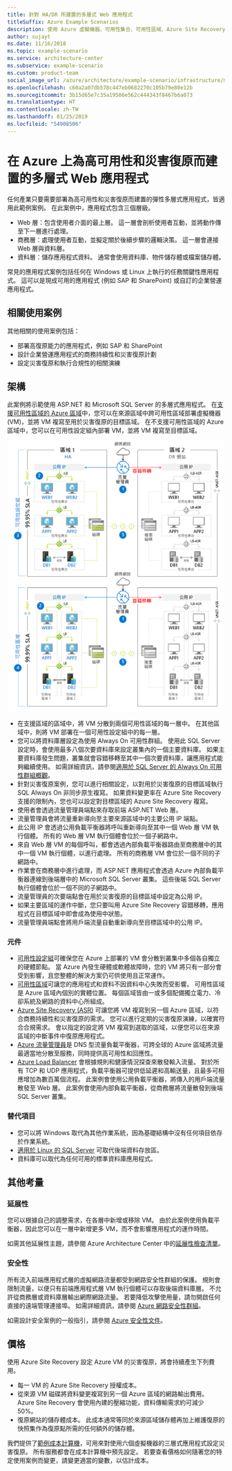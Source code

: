 ```yaml
---
title: 針對 HA/DR 所建置的多層式 Web 應用程式
titleSuffix: Azure Example Scenarios
description: 使用 Azure 虛擬機器、可用性集合、可用性區域、Azure Site Recovery 和 Azure 流量管理員，在 Azure 上建立為高可用性和災害復原而建置的多層式 Web 應用程式。
author: sujayt
ms.date: 11/16/2018
ms.topic: example-scenario
ms.service: architecture-center
ms.subservice: example-scenario
ms.custom: product-team
social_image_url: /azure/architecture/example-scenario/infrastructure/media/arhitecture-disaster-recovery-multi-tier-app.png
ms.openlocfilehash: c60a2a07db578c447eb0682270c105b79e80e12b
ms.sourcegitcommit: 3b15d65e7c35a19506e562c444343f8467b6a073
ms.translationtype: HT
ms.contentlocale: zh-TW
ms.lasthandoff: 01/25/2019
ms.locfileid: "54908506"
---
```

# <a name="multitier-web-application-built-for-high-availability-and-disaster-recovery-on-azure"></a>在 Azure 上為高可用性和災害復原而建置的多層式 Web 應用程式

任何產業只要需要部署為高可用性和災害復原而建置的彈性多層式應用程式，皆適用此範例案例。 在此案例中，應用程式包含三個層級。

- Web 層：包含使用者介面的最上層。 這一層會剖析使用者互動，並將動作傳至下一層進行處理。
- 商務層：處理使用者互動，並擬定關於後續步驟的邏輯決策。 這一層會連接 Web 層與資料層。
- 資料層：儲存應用程式資料。 通常會使用資料庫、物件儲存體或檔案儲存體。

常見的應用程式案例包括任何在 Windows 或 Linux 上執行的任務關鍵性應用程式。 這可以是現成可用的應用程式 (例如 SAP 和 SharePoint) 或自訂的企業營運應用程式。

## <a name="relevant-use-cases"></a>相關使用案例

其他相關的使用案例包括：

- 部署高復原能力的應用程式，例如 SAP 和 SharePoint
- 設計企業營運應用程式的商務持續性和災害復原計劃
- 設定災害復原和執行合規性的相關演練

## <a name="architecture"></a>架構

此案例將示範使用 ASP.NET 和 Microsoft SQL Server 的多層式應用程式。 在[支援可用性區域的 Azure 區域](/azure/availability-zones/az-overview#regions-that-support-availability-zones)中，您可以在來源區域中跨可用性區域部署虛擬機器 (VM)，並將 VM 複寫至用於災害復原的目標區域。 在不支援可用性區域的 Azure 區域中，您可以在可用性設定組內部署 VM，並將 VM 複寫至目標區域。

![高復原能力的多層式 Web 應用程式的架構概觀][architecture]

- 在支援區域的區域中，將 VM 分散到兩個可用性區域的每一層中。 在其他區域中，則將 VM 部署在一個可用性設定組中的每一層。
- 您可以將資料庫層設定為使用 Always On 可用性群組。 使用此 SQL Server 設定時，會使用最多八個次要資料庫來設定叢集內的一個主要資料庫。 如果主要資料庫發生問題，叢集就會容錯移轉至其中一個次要資料庫，讓應用程式能夠繼續使用。 如需詳細資訊，請參閱[適用於 SQL Server 的 Always On 可用性群組概觀][docs-sql-always-on]。
- 針對災害復原案例，您可以進行相關設定，以對用於災害復原的目標區域執行 SQL Always On 非同步原生複寫。 如果資料變更率在 Azure Site Recovery 支援的限制內，您也可以設定對目標區域的 Azure Site Recovery 複寫。
- 使用者會透過流量管理員端點來存取前端 ASP.NET Web 層。
- 流量管理員會將流量重新導向至主要來源區域中的主要公用 IP 端點。
- 此公用 IP 會透過公用負載平衡器將呼叫重新導向至其中一個 Web 層 VM 執行個體。 所有的 Web 層 VM 執行個體會位於一個子網路中。
- 來自 Web 層 VM 的每個呼叫，都會透過內部負載平衡器路由至商務層中的其中一個 VM 執行個體，以進行處理。 所有的商務層 VM 會位於一個不同的子網路中。
- 作業會在商務層中進行處理，而 ASP.NET 應用程式會透過 Azure 內部負載平衡器連線到後端層中的 Microsoft SQL Server 叢集。 這些後端 SQL Server 執行個體會位於一個不同的子網路中。
- 流量管理員的次要端點會在用於災害復原的目標區域中設定為公用 IP。
- 如果主要區域的運作中斷，您只要叫用 Azure Site Recovery 容錯移轉，應用程式在目標區域中即會成為使用中狀態。
- 流量管理員端點會將用戶端流量自動重新導向至目標區域中的公用 IP。

### <a name="components"></a>元件

- [可用性設定組][docs-availability-sets]可確保您在 Azure 上部署的 VM 會分散到叢集中多個各自獨立的硬體節點。 當 Azure 內發生硬體或軟體故障時，您的 VM 將只有一部分會受到影響，且您整體的解決方案仍可供使用且正常運作。
- [可用性區域][docs-availability-zones]可讓您的應用程式和資料不因資料中心失敗而受影響。 可用性區域是 Azure 區域內個別的實體位置。 每個區域皆由一或多個配備獨立電力、冷卻系統及網路的資料中心所組成。
- [Azure Site Recovery (ASR)][docs-azure-site-recovery] 可讓您將 VM 複寫到另一個 Azure 區域，以符合商務持續性和災害復原的需求。 您可以進行定期的災害復原演練，以確實符合合規需求。 會以指定的設定將 VM 複寫到選取的區域，以便您可以在來源區域的中斷事件中復原應用程式。
- [Azure 流量管理員][docs-traffic-manager]是 DNS 型流量負載平衡器，可跨全球的 Azure 區域將流量最適當地分散至服務，同時提供高可用性和回應性。
- [Azure Load Balancer][docs-load-balancer] 會根據規則和健康情況探查來散發輸入流量。 對於所有 TCP 和 UDP 應用程式，負載平衡器可提供低延遲和高輸送量，且最多可相應增加為數百萬個流程。 此案例會使用公用負載平衡器，將傳入的用戶端流量散發至 Web 層。 此案例會使用內部負載平衡器，從商務層將流量散發到後端 SQL Server 叢集。

### <a name="alternatives"></a>替代項目

- 您可以將 Windows 取代為其他作業系統，因為基礎結構中沒有任何項目依存於作業系統。
- [適用於 Linux 的 SQL Server][docs-sql-server-linux] 可取代後端資料存放區。
- 資料庫可以取代為任何可用的標準資料庫應用程式。

## <a name="other-considerations"></a>其他考量

### <a name="scalability"></a>延展性

您可以根據自己的調整需求，在各層中新增或移除 VM。 由於此案例使用負載平衡器，因此您可以在一層中新增更多 VM，而不會影響應用程式的運作時間。

如需其他延展性主題，請參閱 Azure Architecture Center 中的[延展性檢查清單][scalability]。

### <a name="security"></a>安全性

所有流入前端應用程式層的虛擬網路流量都受到網路安全性群組的保護。 規則會限制流量，以便只有前端應用程式層 VM 執行個體可以存取後端資料庫層。 不允許從商務層或資料庫層輸出網際網路流量。 若要降低攻擊使用量，請勿開啟任何直接的遠端管理連接埠。 如需詳細資訊，請參閱 [Azure 網路安全性群組][docs-nsg]。

如需設計安全案例的一般指引，請參閱 [Azure 安全性文件][security]。

## <a name="pricing"></a>價格

使用 Azure Site Recovery 設定 Azure VM 的災害復原，將會持續產生下列費用。

- 每一 VM 的 Azure Site Recovery 授權成本。
- 從來源 VM 磁碟將資料變更複寫到另一個 Azure 區域的網路輸出費用。 Azure Site Recovery 會使用內建的壓縮功能，資料傳輸需求約可減少 50%。
- 復原網站的儲存體成本。 此成本通常等同於來源區域儲存體再加上維護復原的快照集作為復原點所需的任何額外的儲存體。

我們提供了[範例成本計算機][calculator]，可用來對使用六個虛擬機器的三層式應用程式設定災害復原。 所有服務都會在成本計算機中預先設定。 若要查看價格如何隨著您的特定使用案例而變更，請變更適當的變數，以估計成本。

<!-- links -->
[architecture]: ./media/arhitecture-disaster-recovery-multi-tier-app.png
[autoscaling]: /azure/architecture/best-practices/auto-scaling
[availability]: ../../checklist/availability.md
[resiliency]: /azure/architecture/resiliency/
[security]: /azure/security/
[scalability]: /azure/architecture/checklist/scalability
[docs-availability-zones]: /azure/availability-zones/az-overview
[docs-load-balancer]: /azure/load-balancer/load-balancer-overview
[docs-nsg]: /azure/virtual-network/security-overview
[docs-vmss]: /azure/virtual-machine-scale-sets/overview
[docs-sql-always-on]: /sql/database-engine/availability-groups/windows/overview-of-always-on-availability-groups-sql-server
[docs-vmss-autoscale]: /azure/virtual-machine-scale-sets/virtual-machine-scale-sets-autoscale-overview
[docs-vnet]: /azure/virtual-network/virtual-networks-overview
[docs-sql-server-linux]: /sql/linux/sql-server-linux-overview?view=sql-server-linux-2017
[docs-traffic-manager]: /azure/traffic-manager/
[docs-azure-site-recovery]: /azure/site-recovery/azure-to-azure-quickstart/
[docs-availability-sets]: /azure/virtual-machines/windows/manage-availability/
[calculator]: https://azure.com/e/6835332265044d6d931d68c917979e6d/

